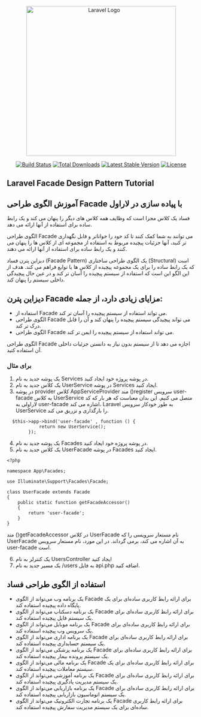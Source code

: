 <p align="center"><a href="https://laravel.com" target="_blank"><img src="https://raw.githubusercontent.com/laravel/art/master/logo-lockup/5%20SVG/2%20CMYK/1%20Full%20Color/laravel-logolockup-cmyk-red.svg" width="400" alt="Laravel Logo"></a></p>

<p align="center">
<a href="https://github.com/laravel/framework/actions"><img src="https://github.com/laravel/framework/workflows/tests/badge.svg" alt="Build Status"></a>
<a href="https://packagist.org/packages/laravel/framework"><img src="https://img.shields.io/packagist/dt/laravel/framework" alt="Total Downloads"></a>
<a href="https://packagist.org/packages/laravel/framework"><img src="https://img.shields.io/packagist/v/laravel/framework" alt="Latest Stable Version"></a>
<a href="https://packagist.org/packages/laravel/framework"><img src="https://img.shields.io/packagist/l/laravel/framework" alt="License"></a>
</p>

## Laravel Facade Design Pattern Tutorial
## آموزش الگوی طراحی Facade با پیاده سازی در لاراول

فساد یک کلاس مجزا است که وظایف همه کلاس های دیگر را پنهان می کند و یک رابط ساده برای استفاده از آنها ارائه می دهد.

الگوی طراحی Facade می توانند به شما کمک کنند تا کد خود را خواناتر و قابل نگهداری تر کنید،
آنها جزئیات پیچیده مربوط به استفاده از 
مجموعه ای از کلاس ها را پنهان می کنند و یک رابط ساده برای استفاده از آنها ارائه می دهند.

دیزاین پترن فساد (Facade Pattern) یک الگوی طراحی ساختاری (Structural) است که یک رابط ساده را برای
یک مجموعه پیچیده از کلاس ها یا توابع فراهم می کند.
هدف از این الگو این است که استفاده از سیستم پیچیده را آسان تر کند
و در عین حال پیچیدگی داخلی سیستم را پنهان کند.

## دیزاین پترن Facade مزایای زیادی دارد، از جمله:
- استفاده از Facade می تواند استفاده از سیستم پیچیده را آسان تر کند.
- الگوی طراحی Facade می تواند پیچیدگی سیستم پیچیده را پنهان کند و آن را قابل درک تر کند.
- الگوی طراحی Facade می تواند استفاده از سیستم پیچیده را ایمن تر کند.

الگوی طراحی Facade اجازه می دهد تا از سیستم بدون نیاز به دانستن جزئیات داخلی آن استفاده کنید.

### برای مثال
1. یک پوشه جدید به نام Services در پوشه پروژه خود ایجاد کنید.
2. یک کلاس جدید به نام UserService در پوشه Services ایجاد کنید.
3. در پوشه provider کلاس AppServiceProvider مند ()register سرویس user-facade به کلاس UserService متصل می کنیم.
این بدان معناست که هر بار که کد لاراولی به user-facade اشاره
می کند، Laravel به طور خودکار سرویس UserService را بارگذاری و تزریق می کند.
```
  $this->app->bind('user-facade' , function () {
            return new UserService();
        });
```
4. یک پوشه جدید به نام Facades در پوشه پروژه خود ایجاد کنید.
5. یک کلاس جدید به نام UserFacade در پوشه Facades ایجاد کنید.
```
<?php

namespace App\Facades;

use Illuminate\Support\Facades\Facade;

class UserFacade extends Facade
{
    public static function getFacadeAccessor()
    {
        return 'user-facade';
    }
}
```
متد ()getFacadeAccessor در کلاس UserFacade نام مستعار سرویسی را که UserFacade به آن اشاره می کند، برمی گرداند.
  در این مورد، نام مستعار سرویس user-facade است.

6. یک کنترلر به نام UsersController ایجاد کنید
7. یک مسیر جدید به نام /users به فایل api.php اضافه کنید.

## استفاده از الگوی طراحی فساد

* یک برنامه وب می‌تواند از الگوی Facade برای ارائه رابط کاربری ساده‌ای برای یک پایگاه داده پیچیده استفاده کند.
* یک برنامه دسکتاپ می‌تواند از الگوی Facade برای ارائه رابط کاربری ساده‌ای برای یک سیستم فایل پیچیده استفاده کند.
* یک برنامه موبایل می‌تواند از الگوی Facade برای ارائه رابط کاربری ساده‌ای برای یک سرویس وب پیچیده استفاده کند.
* یک برنامه اداری می‌تواند از الگوی Facade برای ارائه رابط کاربری ساده‌ای برای یک سیستم حسابداری پیچیده استفاده کند.
* یک برنامه پزشکی می‌تواند از الگوی Facade برای ارائه رابط کاربری ساده‌ای برای یک سیستم پرونده بیمار پیچیده استفاده کند.
* یک برنامه مالی می‌تواند از الگوی Facade برای ارائه رابط کاربری ساده‌ای برای یک سیستم معاملات پیچیده استفاده کند.
* یک برنامه آموزشی می‌تواند از الگوی Facade برای ارائه رابط کاربری ساده‌ای برای یک سیستم مدیریت یادگیری پیچیده استفاده کند.
* یک برنامه بازاریابی می‌تواند از الگوی Facade برای ارائه رابط کاربری ساده‌ای برای یک سیستم اتوماسیون بازاریابی پیچیده استفاده کند.
* یک برنامه تجارت الکترونیک می‌تواند از الگوی Facade برای ارائه رابط کاربری ساده‌ای برای یک سیستم مدیریت سفارش پیچیده استفاده کند.





